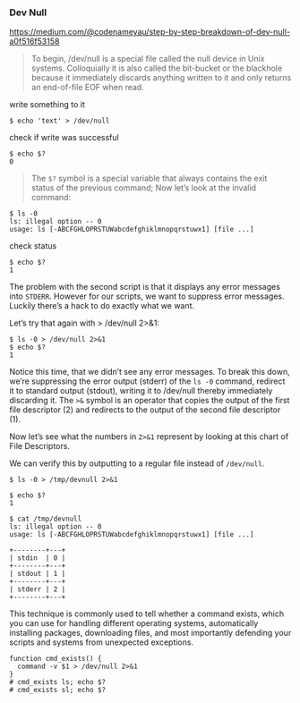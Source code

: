 ### Dev Null
https://medium.com/@codenameyau/step-by-step-breakdown-of-dev-null-a0f516f53158

> To begin, /dev/null is a special file called the null device in Unix systems. Colloquially it is also called the bit-bucket or the blackhole because it immediately discards anything written to it and only returns an end-of-file EOF when read.

write something to it
```
$ echo 'text' > /dev/null
```
check if write was successful
```
$ echo $?
0
```
>The `$?` symbol is a special variable that always contains the exit status of the previous command;
Now let’s look at the invalid command:
```
$ ls -0
ls: illegal option -- 0
usage: ls [-ABCFGHLOPRSTUWabcdefghiklmnopqrstuwx1] [file ...]
```
check status
```
$ echo $?
1
```
The problem with the second script is that it displays any error messages into `STDERR`. However for our scripts, we want to suppress error messages. Luckily there’s a hack to do exactly what we want.

Let’s try that again with > /dev/null 2>&1:
```
$ ls -0 > /dev/null 2>&1
$ echo $?
1
```

Notice this time, that we didn’t see any error messages. To break this down, we’re suppressing the error output (stderr) of the `ls -0` command, redirect it to standard output (stdout), writing it to /dev/null thereby immediately discarding it. The `>&` symbol is an operator that copies the output of the first file descriptor (2) and redirects to the output of the second file descriptor (1).

Now let’s see what the numbers in `2>&1` represent by looking at this chart of File Descriptors.

We can verify this by outputting to a regular file instead of `/dev/null`.
```
$ ls -0 > /tmp/devnull 2>&1
```
```
$ echo $?
1
```
```
$ cat /tmp/devnull
ls: illegal option -- 0
usage: ls [-ABCFGHLOPRSTUWabcdefghiklmnopqrstuwx1] [file ...]
```

```
+--------+---+
| stdin  | 0 |
+--------+---+
| stdout | 1 |
+--------+---+
| stderr | 2 |
+--------+---+
```
This technique is commonly used to tell whether a command exists, which you can use for handling different operating systems, automatically installing packages, downloading files, and most importantly defending your scripts and systems from unexpected exceptions.
```
function cmd_exists() {
  command -v $1 > /dev/null 2>&1
}
# cmd_exists ls; echo $?
# cmd_exists sl; echo $?
```
